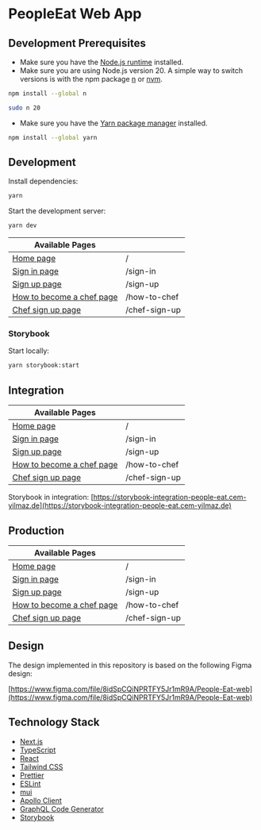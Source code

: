 # PeopleEat Web App

## Development Prerequisites

-   Make sure you have the [Node.js runtime](https://nodejs.org) installed.
-   Make sure you are using Node.js version 20. A simple way to switch versions is with the npm package [n](https://www.npmjs.com/package/n) or [nvm](https://github.com/nvm-sh/nvm).

```bash
npm install --global n
```

```bash
sudo n 20
```

-   Make sure you have the [Yarn package manager](https://yarnpkg.com) installed.

```bash
npm install --global yarn
```

## Development

Install dependencies:

```bash
yarn
```

Start the development server:

```bash
yarn dev
```

| Available Pages                                                |               |
| -------------------------------------------------------------- | ------------- |
| [Home page](http://localhost:3000)                             | /             |
| [Sign in page](http://localhost:3000/sign-in)                  | /sign-in      |
| [Sign up page](http://localhost:3000/sign-up)                  | /sign-up      |
| [How to become a chef page](http://localhost:3000/how-to-chef) | /how-to-chef  |
| [Chef sign up page](http://localhost:3000/chef-sign-up)        | /chef-sign-up |

### Storybook

Start locally:

```bash
yarn storybook:start
```

## Integration

| Available Pages                                                                       |               |
| ------------------------------------------------------------------------------------- | ------------- |
| [Home page](https://integration-people-eat.cem-yilmaz.de)                             | /             |
| [Sign in page](https://integration-people-eat.cem-yilmaz.de/sign-in)                  | /sign-in      |
| [Sign up page](https://integration-people-eat.cem-yilmaz.de/sign-up)                  | /sign-up      |
| [How to become a chef page](https://integration-people-eat.cem-yilmaz.de/how-to-chef) | /how-to-chef  |
| [Chef sign up page](https://integration-people-eat.cem-yilmaz.de/chef-sign-up)        | /chef-sign-up |

Storybook in integration: [https://storybook-integration-people-eat.cem-yilmaz.de](https://storybook-integration-people-eat.cem-yilmaz.de)

## Production

| Available Pages                                                           |               |
| ------------------------------------------------------------------------- | ------------- |
| [Home page](https://people-eat.cem-yilmaz.de)                             | /             |
| [Sign in page](https://people-eat.cem-yilmaz.de/sign-in)                  | /sign-in      |
| [Sign up page](https://people-eat.cem-yilmaz.de/sign-up)                  | /sign-up      |
| [How to become a chef page](https://people-eat.cem-yilmaz.de/how-to-chef) | /how-to-chef  |
| [Chef sign up page](https://people-eat.cem-yilmaz.de/chef-sign-up)        | /chef-sign-up |

## Design

The design implemented in this repository is based on the following Figma design:

[https://www.figma.com/file/8idSpCQiNPRTFY5Jr1mR9A/People-Eat-web](https://www.figma.com/file/8idSpCQiNPRTFY5Jr1mR9A/People-Eat-web)

## Technology Stack

-   [Next.js](https://nextjs.org)
-   [TypeScript](https://www.typescriptlang.org)
-   [React](https://reactjs.org)
-   [Tailwind CSS](https://tailwindcss.com)
-   [Prettier](https://prettier.io)
-   [ESLint](https://eslint.org)
-   [mui](https://mui.com)
-   [Apollo Client](https://www.apollographql.com/docs/react)
-   [GraphQL Code Generator](https://graphql-code-generator.com)
-   [Storybook](https://storybook.js.org)
